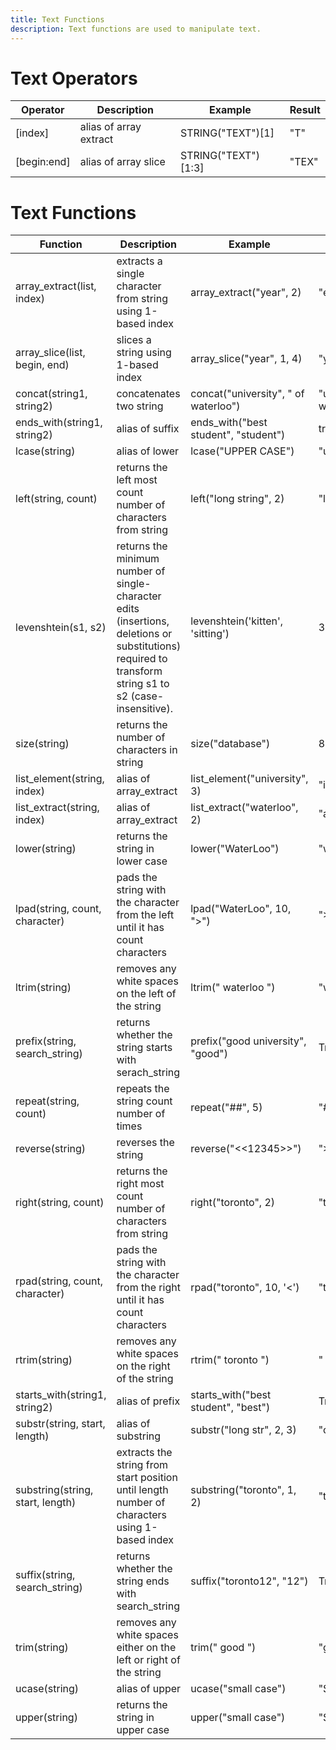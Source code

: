 ```yaml
---
title: Text Functions
description: Text functions are used to manipulate text.
---
```


# Text Operators

| Operator | Description | Example | Result |
| ----------- | ----------- |  ----------- |  ----------- |
| [index] | alias of array extract | STRING("TEXT")[1]  | "T" | 
| [begin:end] | alias of array slice | STRING("TEXT")[1:3] | "TEX" |

# Text Functions

| Function | Description | Example | Result |
| ----------- | ----------- |  ----------- |  ----------- |
| array_extract(list, index) | extracts a single character from string using 1-based index | array_extract("year", 2) | "e" |
| array_slice(list, begin, end) | slices a string using 1-based index | array_slice("year", 1, 4) | "year" |
| concat(string1, string2) | concatenates two string | concat("university", " of waterloo") | "university of waterloo" |
| ends_with(string1, string2) | alias of suffix | ends_with("best student", "student") | true  |
| lcase(string) | alias of lower | lcase("UPPER CASE") | "upper case" |
| left(string, count) | returns the left most count number of characters from string | left("long string", 2) | "lo" |
| levenshtein(s1, s2) | returns the minimum number of single-character edits (insertions, deletions or substitutions) required to transform string s1 to s2 (case-insensitive).  | levenshtein('kitten', 'sitting') | 3 |
| size(string) | returns the number of characters in string | size("database") | 8 |
| list_element(string, index) | alias of array_extract | list_element("university", 3) | "i" | 
| list_extract(string, index) | alias of array_extract | list_extract("waterloo", 2) | "a" |
| lower(string) | returns the string in lower case | lower("WaterLoo") | "waterloo" |
| lpad(string, count, character) | pads the string with the character from the left until it has count characters | lpad("WaterLoo", 10, ">") | ">>WaterLoo" |
| ltrim(string) | removes any white spaces on the left of the string | ltrim("  waterloo  ") | "waterloo  " |
| prefix(string, search_string) | returns whether the string starts with serach_string | prefix("good university", "good") | True |
| repeat(string, count) | repeats the string count number of times | repeat("##", 5) | "##########" |
| reverse(string)	| reverses the string | reverse("<<12345>>") | ">>54321<<" |
| right(string, count) | returns the right most count number of characters from string | right("toronto", 2) | "to" |
| rpad(string, count, character) | pads the string with the character from the right until it has count characters | rpad("toronto", 10, '<') | "toronto<<<" |
| rtrim(string)	| removes any white spaces on the right of the string | rtrim("  toronto  ") | "  toronto" |
| starts_with(string1, string2) | alias of prefix | starts_with("best student", "best") | True |
| substr(string, start, length) | alias of substring | substr("long str", 2, 3) | "ong" |
| substring(string, start, length) | extracts the string from start position until length number of characters using 1-based index | substring("toronto", 1, 2) | "to" |
| suffix(string, search_string) | returns whether the string ends with search_string | suffix("toronto12", "12") | True |
| trim(string) | removes any white spaces either on the left or right of the string | trim("  good  ") | "good" |
| ucase(string) | alias of upper | ucase("small case") | "SMALL CASE" |
| upper(string) | returns the string in upper case | upper("small case") | "SMALL CASE" |
